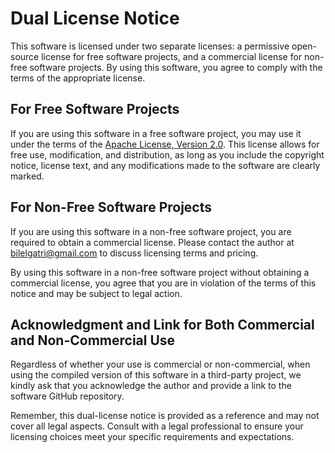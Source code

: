# Dual License Notice

This software is licensed under two separate licenses: a permissive open-source license for free software projects, and a commercial license for non-free software projects. By using this software, you agree to comply with the terms of the appropriate license.

## For Free Software Projects

If you are using this software in a free software project, you may use it under the terms of the [Apache License, Version 2.0](LICENSE-APACHE.txt). This license allows for free use, modification, and distribution, as long as you include the copyright notice, license text, and any modifications made to the software are clearly marked.

## For Non-Free Software Projects

If you are using this software in a non-free software project, you are required to obtain a commercial license. Please contact the author at bilelgatri@gmail.com to discuss licensing terms and pricing.

By using this software in a non-free software project without obtaining a commercial license, you agree that you are in violation of the terms of this notice and may be subject to legal action.

## Acknowledgment and Link for Both Commercial and Non-Commercial Use

Regardless of whether your use is commercial or non-commercial, when using the compiled version of this software in a third-party project, we kindly ask that you acknowledge the author and provide a link to the software GitHub repository.

Remember, this dual-license notice is provided as a reference and may not cover all legal aspects. Consult with a legal professional to ensure your licensing choices meet your specific requirements and expectations.
